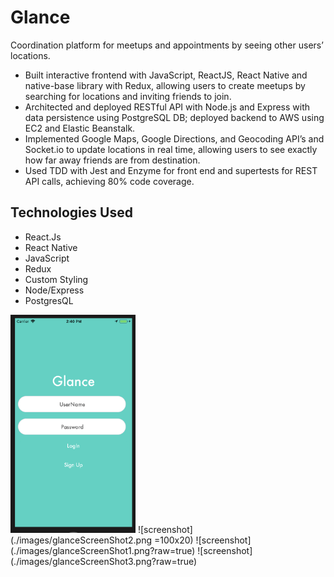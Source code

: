 # Glance

Coordination platform for meetups and appointments by seeing other users’ locations.

- Built interactive frontend with JavaScript, ReactJS, React Native and native-base library with Redux, allowing users to create meetups by searching for locations and inviting friends to join.
- Architected and deployed RESTful API with Node.js and Express with data persistence using PostgreSQL DB; deployed backend to AWS using EC2 and Elastic Beanstalk.
- Implemented Google Maps, Google Directions, and Geocoding API’s and Socket.io to update locations in real time, allowing users to see exactly how far away friends are from destination.
- Used TDD with Jest and Enzyme for front end and supertests for REST API calls, achieving 80% code coverage.

## Technologies Used
- React.Js
- React Native
- JavaScript
- Redux
- Custom Styling
- Node/Express
- PostgresQL
<img src="./images/glanceScreenShot2.png" width="200">
![screenshot](./images/glanceScreenShot2.png =100x20)
![screenshot](./images/glanceScreenShot1.png?raw=true)
![screenshot](./images/glanceScreenShot3.png?raw=true)


